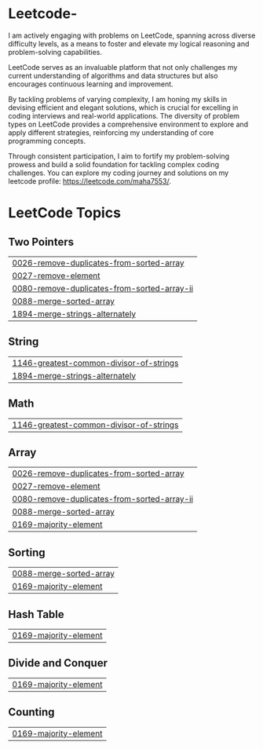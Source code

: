 # Leetcode-

I am actively engaging with problems on LeetCode, spanning across diverse difficulty levels,
as a means to foster and elevate my logical reasoning and problem-solving capabilities. 

LeetCode serves as an invaluable platform that not only challenges my current understanding of
algorithms and data structures but also encourages continuous learning and improvement. 

By tackling problems of varying complexity, I am honing my skills in devising efficient and elegant solutions,
which is crucial for excelling in coding interviews and real-world applications. The diversity of problem types on
LeetCode provides a comprehensive environment to explore and apply different strategies, reinforcing my understanding
of core programming concepts.

Through consistent participation, I aim to fortify my problem-solving prowess and build a solid foundation for 
tackling complex coding challenges. You can explore my coding journey and solutions on my leetcode profile: https://leetcode.com/maha7553/.

<!---LeetCode Topics Start-->
# LeetCode Topics
## Two Pointers
|  |
| ------- |
| [0026-remove-duplicates-from-sorted-array](https://github.com/maha123m/Leetcode-/tree/master/0026-remove-duplicates-from-sorted-array) |
| [0027-remove-element](https://github.com/maha123m/Leetcode-/tree/master/0027-remove-element) |
| [0080-remove-duplicates-from-sorted-array-ii](https://github.com/maha123m/Leetcode-/tree/master/0080-remove-duplicates-from-sorted-array-ii) |
| [0088-merge-sorted-array](https://github.com/maha123m/Leetcode-/tree/master/0088-merge-sorted-array) |
| [1894-merge-strings-alternately](https://github.com/maha123m/Leetcode-/tree/master/1894-merge-strings-alternately) |
## String
|  |
| ------- |
| [1146-greatest-common-divisor-of-strings](https://github.com/maha123m/Leetcode-/tree/master/1146-greatest-common-divisor-of-strings) |
| [1894-merge-strings-alternately](https://github.com/maha123m/Leetcode-/tree/master/1894-merge-strings-alternately) |
## Math
|  |
| ------- |
| [1146-greatest-common-divisor-of-strings](https://github.com/maha123m/Leetcode-/tree/master/1146-greatest-common-divisor-of-strings) |
## Array
|  |
| ------- |
| [0026-remove-duplicates-from-sorted-array](https://github.com/maha123m/Leetcode-/tree/master/0026-remove-duplicates-from-sorted-array) |
| [0027-remove-element](https://github.com/maha123m/Leetcode-/tree/master/0027-remove-element) |
| [0080-remove-duplicates-from-sorted-array-ii](https://github.com/maha123m/Leetcode-/tree/master/0080-remove-duplicates-from-sorted-array-ii) |
| [0088-merge-sorted-array](https://github.com/maha123m/Leetcode-/tree/master/0088-merge-sorted-array) |
| [0169-majority-element](https://github.com/maha123m/Leetcode-/tree/master/0169-majority-element) |
## Sorting
|  |
| ------- |
| [0088-merge-sorted-array](https://github.com/maha123m/Leetcode-/tree/master/0088-merge-sorted-array) |
| [0169-majority-element](https://github.com/maha123m/Leetcode-/tree/master/0169-majority-element) |
## Hash Table
|  |
| ------- |
| [0169-majority-element](https://github.com/maha123m/Leetcode-/tree/master/0169-majority-element) |
## Divide and Conquer
|  |
| ------- |
| [0169-majority-element](https://github.com/maha123m/Leetcode-/tree/master/0169-majority-element) |
## Counting
|  |
| ------- |
| [0169-majority-element](https://github.com/maha123m/Leetcode-/tree/master/0169-majority-element) |
<!---LeetCode Topics End-->